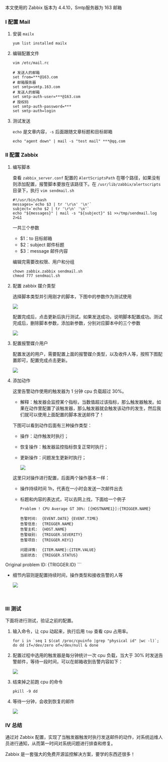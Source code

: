 <div class="note inf">本文使用的 Zabbix 版本为 4.4.10，Smtp服务器为 163 邮箱</div>

### I 配置 Mail

1. 安装 `mailx`

   `yum list installed mailx`

2. 编辑配置文件

   `vim /etc/mail.rc`

   ```shell
   # 发送人的邮箱
   set from=***@163.com
   # 邮箱服务器
   set smtp=smtp.163.com
   # 发送人的邮箱
   set smtp-auth-user=***@163.com
   # 授权码
   set smtp-auth-password=***
   set smtp-auth=login
   ```

3. 测试发送

   `echo` 是文章内容，`-s` 后面跟随文章标题和目标邮箱

   `echo "agent down" | mail -s "test mail" ***@qq.com`

### II 配置 Zabbix

1. 编写脚本

   查看 `zabbix_server.conf` 配置的 `AlertScriptsPath` 在哪个路径，如果没有则添加配置，报警脚本要放在该路径下。在 `/usr/lib/zabbix/alertscripts` 目录下，执行 `vim sendmail.sh`

   ```shell
   #!/usr/bin/bash
   messages=`echo $3 | tr '\r\n' '\n'`
   subject=`echo $2 | tr '\r\n' '\n'`
   echo "${messages}" | mail -s "${subject}" $1 >>/tmp/sendmail.log 2>&1
   ```

   一共三个参数 

   - $1：to 目标邮箱
   - $2：subject 邮件标题
   - $3：message 邮件内容

   编辑完需要改权限、用户和分组

   ```shell
   chown zabbix.zabbix sendmail.sh
   chmod 777 sendmail.sh
   ```

   

2. 配置 zabbix 媒介类型

   选择脚本类型并引用刚才的脚本，下图中的参数作为测试使用

   ![](https://cdn.jsdelivr.net/gh/mapleinsss/md_cdn@master/mds/zabbix/sendMail/1.png)

   配置完成后，点击更新后执行测试，如果发送成功，说明脚本配置成功。测试完成后，删除脚本参数，添加新参数，分别对应脚本中的三个参数

   ![](https://cdn.jsdelivr.net/gh/mapleinsss/md_cdn@master/mds/zabbix/sendMail/2.png)

   

3. 配置报警媒介用户

   配置发送的用户，需要配置上面的报警媒介类型，以及收件人等，按照下图配置即可，配置完成点击更新。

   ![](https://cdn.jsdelivr.net/gh/mapleinsss/md_cdn@master/mds/zabbix/sendMail/3.png)

4. 添加动作

   这里告警动作使用的触发器为 1 分钟 cpu 负载超过 30%。

   - 解释：触发器会监控某个指标，当数值超过该指标，那么触发器触发。如果在动作里配置了该触发器，那么触发器就会触发该动作的发生，然后我们就可以使用上面配置的脚本发送邮件了！

   下图可以看到动作后面有三种操作类型：

   - 操作：动作触发时执行；
   
   - 恢复操作：触发器监控指标恢复正常时执行；

   - 更新操作：问题发生更新时执行；

     ![](https://cdn.jsdelivr.net/gh/mapleinsss/md_cdn@master/mds/zabbix/sendMail/4.png)

   这里只对操作进行配置，后面两个操作基本一样：

   - 操作持续时间 1h，代表在一小时会发送一次邮件出去

   - 标题和内容的表达式，可以去网上找，下面给一个例子
   
     ```
     Problem ! CPU Average GT 30%: [{HOSTNAME1}]:{TRIGGER.NAME}
     
     告警时间:  {EVENT.DATE} {EVENT.TIME}
     告警信息:  {TRIGGER.NAME}
     告警主机:  {HOST.NAME}
     告警级别:  {TRIGGER.SEVERITY}
     告警项目:  {TRIGGER.KEY1}
     
     问题详情:  {ITEM.NAME}:{ITEM.VALUE}
     当前状态:  {TRIGGER.STATUS}
     
  Original problem ID: {TRIGGER.ID}
     ```

   - 细节内容则是配置持续时间，操作类型和接收告警的人等
   
     ![](https://cdn.jsdelivr.net/gh/mapleinsss/md_cdn@master/mds/zabbix/sendMail/5.png)
   
   ​	

### III 测试

下面将进行测试，验证之前的配置。

1. 输入命令，让 cpu 动起来，执行后用 `top` 查看 cpu 占用率。

   ```shell
   for i in `seq 1 $(cat /proc/cpuinfo |grep "physical id" |wc -l)`; do dd if=/dev/zero of=/dev/null & done
   ```

2. 配置过程中选用的触发器是每分钟统计一次 cpu 负载，当大于 30% 时发送告警邮件，等待一段时间，可以在邮箱收到告警内容如下：

   ![](https://cdn.jsdelivr.net/gh/mapleinsss/md_cdn@master/mds/zabbix/sendMail/6.png)

3. 结束掉之前跑 cpu 的命令

   ```shell
   pkill -9 dd
   ```

4. 等待一分钟，会收到恢复的邮件

   ![](https://cdn.jsdelivr.net/gh/mapleinsss/md_cdn@master/mds/zabbix/sendMail/7.png)

   

### IV 总结

通过对 Zabbix 配置，实现了当触发器触发时执行发送邮件的动作，对系统运维人员进行通知，从而第一时间对系统问题进行排查和修复。

Zabbix 是一套强大的免费开源监控解决方案，要学的东西还很多！